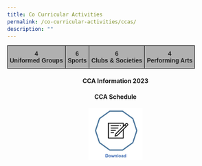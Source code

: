```yaml
---
title: Co Curricular Activities
permalink: /co-curricular-activities/ccas/
description: ""
---
```

<style type="text/css">
.tg  {border-collapse:collapse;border-spacing:0;margin:0px auto;}
.tg td{border-color:black;border-style:solid;border-width:1px;font-family:Arial, sans-serif;font-size:14px;
  overflow:hidden;padding:10px 5px;word-break:normal;}
.tg th{border-color:black;border-style:solid;border-width:1px;font-family:Arial, sans-serif;font-size:14px;
  font-weight:normal;overflow:hidden;padding:10px 5px;word-break:normal;}
.tg .tg-pll1{background-color:#B0B0B0;color:#222;font-weight:bold;text-align:center;vertical-align:top}
</style>
<table class="tg">
<tbody>
  <tr>
		<td class="tg-pll1"><center>4<br>Uniformed Groups</center></td>
    <td class="tg-pll1"><center>6<br>Sports</center></td>
    <td class="tg-pll1"><center>6<br>Clubs &amp; Societies</center></td>
    <td class="tg-pll1"><center>4<br>Performing Arts</center></td>
  </tr>
</tbody>
</table>
<center><h4>CCA Information 2023</h4></center>







<center><h4>CCA Schedule</h4></center>
<center><a href = "https://drive.google.com/file/d/1uCOJqFZ707LiAsz2wLMzA-No3mBZ3OYa/view?usp=sharing" target = "_self"> 
          <img src="/images/CCA%20Schedule.jpeg" 
     style="width:25%"></a></center>